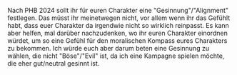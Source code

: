 Nach PHB 2024 sollt ihr für euren Charakter eine "Gesinnung"/"Alignment" festlegen. Das müsst ihr meinetwegen nicht, vor allem wenn ihr das Gefühlt habt, dass euer Charakter da irgendwie nicht so wirklich reinpasst. Es kann aber helfen, mal darüber nachzudenken, wo ihr euren Charakter einordnen würdet, um so eine Gefühl für den moralischen Kompass eures Charakters zu bekommen. Ich würde euch aber darum beten eine Gesinnung zu wählen, die nicht "Böse"/"Evil" ist, da ich eine Kampagne spielen möchte, die eher gut/neutral gesinnt ist.